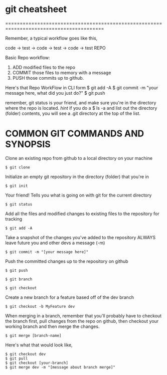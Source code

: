 # git cheatsheet
========================================================================================

Remember, a typical workflow goes like this, 

code -> test -> code -> test -> code -> test REPO

Basic Repo workflow:
1) ADD modified files to the repo
2) COMMIT those files to memory with a message
3) PUSH those commits up to github.

Here's that Repo WorkFlow in CLI form
	$ git add -A
	$ git commit -m "your message here, what did you just do?"
	$ git push

remember, git status is your friend, and make sure you're in the directory where the repo is located. 
*hint* if you do a 
	$ ls -a
and list out the directory (folder) contents, you will see a 
	.git
directory at the top of the list.


COMMON GIT COMMANDS AND SYNOPSIS
=================================


Clone an existing repo from github to a local directory on your machine

	$ git clone

Initialize an empty git repository in the directory (folder) that you're in

	$ git init

Your friend! Tells you what is going on with git for the current directory

	$ git status

Add all the files and modified changes to existing files to the repository for tracking

	$ git add -A

Take a snapshot of the changes you've added to the repository
ALWAYS leave future you and other devs a message (-m)

	$ git commit -m "[your message here]"

Push the committed changes up to the repository on github

	$ git push

	$ git branch

	$ git checkout

Create a new branch for a feature based off of the dev branch

	$ git checkout -b MyFeature dev


When merging in a branch, remember that you'll probably have to checkout the branch first, pull changes from the repo on github, then checkout your working branch and then merge the changes. 

	$ git merge [branch-name]

Here's what that would look like, 
	
	$ git checkout dev
	$ git pull
	$ git checkout [your-branch]
	$ git merge dev -m "[message about branch merge]"


	
